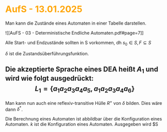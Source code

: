 # <font color = "orange">AufS - 13.01.2025</font>

Man kann die Zustände eines Automaten in einer Tabelle darstellen.

![[AuFS - 03 - Deterministische Endliche Automaten.pdf#page=7]]

Alle Start- und Endzustände sollten in S vorkommen, dh $s_0 \in S,F \subseteq S$

$\delta$ ist die Zustandsüberführungsfunktion. 

Die akzeptierte Sprache eines DEA heißt $A_1$ und wird wie folgt ausgedrückt:
$$
L_1=\{a_1a_2a_3a_4a_5,a_1a_2a_3a_4a_6\}
$$
---

Man kann nun auch eine reflexiv-transitive Hülle $R^+$ von $\delta$ bilden. Dies wäre dann $\delta^*$.

Die Berechnung eines Automaten ist abbildbar über die Konfiguration eines Automaten.
$k$ ist die Konfiguration eines Automaten. Ausgegeben wird $S